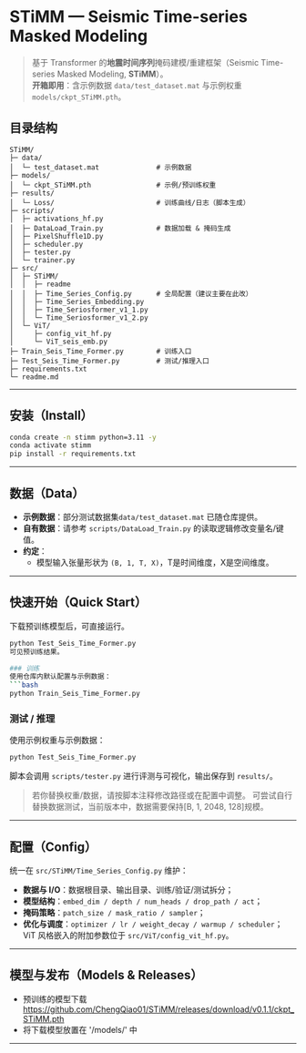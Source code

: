 # STiMM — Seismic Time-series Masked Modeling
> 基于 Transformer 的**地震时间序列**掩码建模/重建框架（Seismic Time-series Masked Modeling, **STiMM**）。  
> **开箱即用**：含示例数据 `data/test_dataset.mat` 与示例权重 `models/ckpt_STiMM.pth`。


## 目录结构
```
STiMM/
├─ data/
│  └─ test_dataset.mat              # 示例数据
├─ models/
│  └─ ckpt_STiMM.pth                # 示例/预训练权重
├─ results/
│  └─ Loss/                         # 训练曲线/日志（脚本生成）
├─ scripts/
│  ├─ activations_hf.py
│  ├─ DataLoad_Train.py             # 数据加载 & 掩码生成
│  ├─ PixelShuffle1D.py
│  ├─ scheduler.py
│  ├─ tester.py
│  └─ trainer.py
├─ src/
│  ├─ STiMM/
│  │  ├─ readme
│  │  ├─ Time_Series_Config.py      # 全局配置（建议主要在此改）
│  │  ├─ Time_Series_Embedding.py
│  │  ├─ Time_Seriosformer_v1_1.py
│  │  └─ Time_Seriosformer_v1_2.py
│  └─ ViT/
│     ├─ config_vit_hf.py
│     └─ ViT_seis_emb.py
├─ Train_Seis_Time_Former.py        # 训练入口
├─ Test_Seis_Time_Former.py         # 测试/推理入口
├─ requirements.txt
└─ readme.md
```

---

## 安装（Install）
```bash
conda create -n stimm python=3.11 -y
conda activate stimm
pip install -r requirements.txt
```

---

## 数据（Data）
- **示例数据**：部分测试数据集`data/test_dataset.mat` 已随仓库提供。  
- **自有数据**：请参考 `scripts/DataLoad_Train.py` 的读取逻辑修改变量名/键值。  
- **约定**：
  - 模型输入张量形状为 `(B, 1, T, X)`，T是时间维度，X是空间维度。

---

## 快速开始（Quick Start）
下载预训练模型后，可直接运行。
```bash
python Test_Seis_Time_Former.py
可见预训练结果。

### 训练
使用仓库内默认配置与示例数据：
```bash
python Train_Seis_Time_Former.py
```

### 测试 / 推理
使用示例权重与示例数据：
```bash
python Test_Seis_Time_Former.py
```
脚本会调用 `scripts/tester.py` 进行评测与可视化，输出保存到 `results/`。  
> 若你替换权重/数据，请按脚本注释修改路径或在配置中调整。
> 可尝试自行替换数据测试，当前版本中，数据需要保持[B, 1, 2048, 128]规模。

---

## 配置（Config）
统一在 `src/STiMM/Time_Series_Config.py` 维护：
- **数据与 I/O**：数据根目录、输出目录、训练/验证/测试拆分；
- **模型结构**：`embed_dim / depth / num_heads / drop_path / act`；
- **掩码策略**：`patch_size / mask_ratio / sampler`；
- **优化与调度**：`optimizer / lr / weight_decay / warmup / scheduler`；
ViT 风格嵌入的附加参数位于 `src/ViT/config_vit_hf.py`。

---

## 模型与发布（Models & Releases）
- 预训练的模型下载 https://github.com/ChengQiao01/STiMM/releases/download/v0.1.1/ckpt_STiMM.pth
- 将下载模型放置在 '/models/' 中

---

